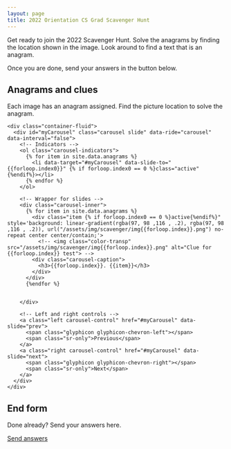 ```yaml
---
layout: page
title: 2022 Orientation CS Grad Scavenger Hunt
---
```


<p class="lead">Get ready to join the 2022 Scavenger Hunt. Solve the anagrams by finding the location shown in the image. Look around to find a text that is an anagram.</p>

<p class="lead">Once you are done, send your answers in the button below.</p>



## Anagrams and clues

Each image has an anagram assigned. Find the picture location to solve the anagram.

<section id="carousel" class="accent-section">

    <div class="container-fluid">
      <div id="myCarousel" class="carousel slide" data-ride="carousel" data-interval="false">
        <!-- Indicators -->
        <ol class="carousel-indicators">
          {% for item in site.data.anagrams %}
            <li data-target="#myCarousel" data-slide-to="{{forloop.index0}}" {% if forloop.index0 == 0 %}class="active"{%endif%}></li>
          {% endfor %}
        </ol>

        <!-- Wrapper for slides -->
        <div class="carousel-inner">
          {% for item in site.data.anagrams %}
            <div class="item {% if forloop.index0 == 0 %}active{%endif%}" style='background: linear-gradient(rgba(97, 98 ,116 , .2), rgba(97, 98 ,116 , .2)), url("/assets/img/scavenger/img{{forloop.index}}.png") no-repeat center center/contain;'>
              <!-- <img class="color-transp" src="/assets/img/scavenger/img{{forloop.index}}.png" alt="Clue for {{forloop.index}} test"> -->
            <div class="carousel-caption">
              <h3>{{forloop.index}}. {{item}}</h3>
            </div>
          </div>
          {%endfor %}


        </div>

        <!-- Left and right controls -->
        <a class="left carousel-control" href="#myCarousel" data-slide="prev">
          <span class="glyphicon glyphicon-chevron-left"></span>
          <span class="sr-only">Previous</span>
        </a>
        <a class="right carousel-control" href="#myCarousel" data-slide="next">
          <span class="glyphicon glyphicon-chevron-right"></span>
          <span class="sr-only">Next</span>
        </a>
      </div>
    </div>
  </section>


## End form

Done already? Send your answers here.

<div class="row">
  <div class="col-md-5">
    <a class="btn btn-accent btn-block" href="https://forms.gle/JSoCgA2Y9rV9z8GM7" target="_blank">
      Send answers
    </a>
  </div>
</div>
